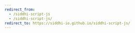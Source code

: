 ```yaml
---
redirect_from:
  - /siddhi-script-js
  - /siddhi-script-js/
redirect_to: https://siddhi-io.github.io/siddhi-script-js/
---
```

